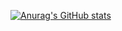 [![Anurag's GitHub stats](https://github-readme-stats.vercel.app/api?username=NidalZabade)](https://github.com/anuraghazra/github-readme-stats)

